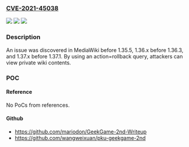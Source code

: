 ### [CVE-2021-45038](https://cve.mitre.org/cgi-bin/cvename.cgi?name=CVE-2021-45038)
![](https://img.shields.io/static/v1?label=Product&message=n%2Fa&color=blue)
![](https://img.shields.io/static/v1?label=Version&message=n%2Fa&color=blue)
![](https://img.shields.io/static/v1?label=Vulnerability&message=n%2Fa&color=brighgreen)

### Description

An issue was discovered in MediaWiki before 1.35.5, 1.36.x before 1.36.3, and 1.37.x before 1.37.1. By using an action=rollback query, attackers can view private wiki contents.

### POC

#### Reference
No PoCs from references.

#### Github
- https://github.com/mariodon/GeekGame-2nd-Writeup
- https://github.com/wangweixuan/pku-geekgame-2nd

